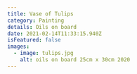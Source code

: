 ```yaml
---
title: Vase of Tulips
category: Painting
details: Oils on board
date: 2021-02-14T11:33:15.940Z
isFeatured: false
images:
  - image: tulips.jpg
    alt: oils on board 25cm x 30cm 2020
---
```

